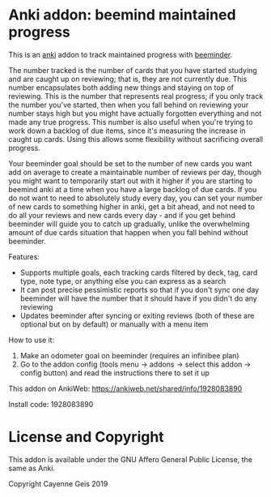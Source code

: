 # Anki addon: beemind maintained progress

This is an [anki](https://apps.ankiweb.net/) addon to track maintained progress with [beeminder](https://www.beeminder.com).

The number tracked is the number of cards that you have started studying and are caught up on reviewing; that is, they are not currently due. This number encapsulates both adding new things and staying on top of reviewing. This is the number that represents real progress; if you only track the number you've started, then when you fall behind on reviewing your number stays high but you might have actually forgotten everything and not made any true progress. This number is also useful when you're trying to work down a backlog of due items, since it's measuring the increase in caught up cards. Using this allows some flexibility without sacrificing overall progress.

Your beeminder goal should be set to the number of new cards you want add on average to create a maintainable number of reviews per day, though you might want to temporarily start out with it higher if you are starting to beemind anki at a time when you have a large backlog of due cards. If you do not want to need to absolutely study every day, you can set your number of new cards to something higher in anki, get a bit ahead, and not need to do all your reviews and new cards every day - and if you get behind beeminder will guide you to catch up gradually, unlike the overwhelming amount of due cards situation that happen when you fall behind without beeminder.

Features:
* Supports multiple goals, each tracking cards filtered by deck, tag, card type, note type, or anything else you can express as a search
* It can post precise pessimistic reports so that if you don't sync one day beeminder will have the number that it should have if you didn't do any reviewing
* Updates beeminder after syncing or exiting reviews (both of these are optional but on by default) or manually with a menu item

How to use it:
1. Make an odometer goal on beeminder (requires an infinibee plan)
2. Go to the addon config (tools menu -> addons -> select this addon -> config button) and read the instructions there to set it up

This addon on AnkiWeb: https://ankiweb.net/shared/info/1928083890

Install code: 1928083890

# License and Copyright

This addon is available under the GNU Affero General Public License, the same as Anki.

Copyright Cayenne Geis 2019
